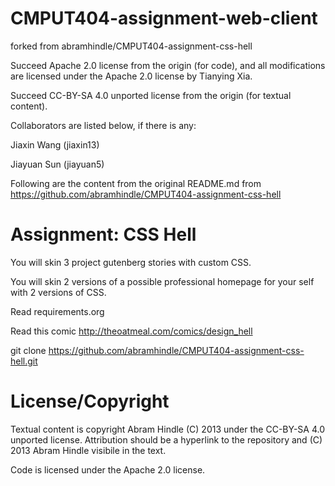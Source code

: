 # CMPUT404-assignment-web-client 

forked from abramhindle/CMPUT404-assignment-css-hell 

Succeed Apache 2.0 license from the origin (for code), and all modifications are licensed under the Apache 2.0 license by Tianying Xia. 

Succeed CC-BY-SA 4.0 unported license from the origin (for textual content). 

Collaborators are listed below, if there is any: 

Jiaxin Wang (jiaxin13) 

Jiayuan Sun (jiayuan5) 

Following are the content from the original README.md from https://github.com/abramhindle/CMPUT404-assignment-css-hell 

Assignment: CSS Hell
====================

You will skin 3 project gutenberg stories with custom CSS.

You will skin 2 versions of a possible professional homepage for your
self with 2 versions of CSS.

Read requirements.org

Read this comic http://theoatmeal.com/comics/design_hell

git clone https://github.com/abramhindle/CMPUT404-assignment-css-hell.git

License/Copyright
=================

Textual content is copyright Abram Hindle (C) 2013 under the CC-BY-SA
4.0 unported license. Attribution should be a hyperlink to the
repository and (C) 2013 Abram Hindle visibile in the text.

Code is licensed under the Apache 2.0 license.

